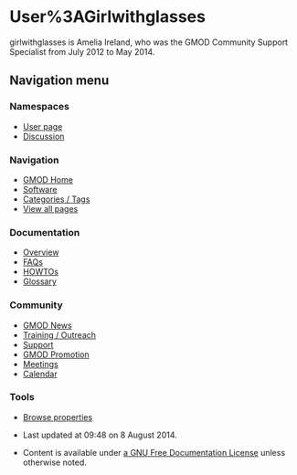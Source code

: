 



<span id="top"></span>




# <span dir="auto">User%3AGirlwithglasses</span>









girlwithglasses is Amelia Ireland, who was the GMOD Community Support
Specialist from July 2012 to May 2014.








## Navigation menu



### Namespaces

- <span id="ca-nstab-user"><a href="/wiki/User%3AGirlwithglasses" accesskey="c"
  title="View the user page [c]">User page</a></span>
- <span id="ca-talk"><a href="/wiki/User_talk%3AGirlwithglasses" accesskey="t"
  title="Discussion about the content page [t]">Discussion</a></span>





### Navigation



- <span id="n-GMOD-Home">[GMOD Home](/wiki/Main_Page)</span>
- <span id="n-Software">[Software](/wiki/GMOD_Components)</span>
- <span id="n-Categories-.2F-Tags">[Categories /
  Tags](/wiki/Categories)</span>
- <span id="n-View-all-pages">[View all
  pages](/wiki/Special:AllPages)</span>




### Documentation



- <span id="n-Overview">[Overview](/wiki/Overview)</span>
- <span id="n-FAQs">[FAQs](/wiki/Category%3AFAQ)</span>
- <span id="n-HOWTOs">[HOWTOs](/wiki/Category%3AHOWTO)</span>
- <span id="n-Glossary">[Glossary](/wiki/Glossary)</span>




### Community



- <span id="n-GMOD-News">[GMOD News](/wiki/GMOD_News)</span>
- <span id="n-Training-.2F-Outreach">[Training /
  Outreach](/wiki/Training_and_Outreach)</span>
- <span id="n-Support">[Support](/wiki/Support)</span>
- <span id="n-GMOD-Promotion">[GMOD
  Promotion](/wiki/GMOD_Promotion)</span>
- <span id="n-Meetings">[Meetings](/wiki/Meetings)</span>
- <span id="n-Calendar">[Calendar](/wiki/Calendar)</span>




### Tools

- <span id="t-smwbrowselink"><a href="/wiki/Special%3ABrowse/User%3AGirlwithglasses"
  rel="smw-browse">Browse properties</a></span>



- <span id="footer-info-lastmod">Last updated at 09:48 on 8 August
  2014.</span>
<!-- - <span id="footer-info-viewcount">27,392 page views.</span> -->
- <span id="footer-info-copyright">Content is available under
  <a href="http://www.gnu.org/licenses/fdl-1.3.html" class="external"
  rel="nofollow">a GNU Free Documentation License</a> unless otherwise
  noted.</span>

<!-- -->



<!-- -->




